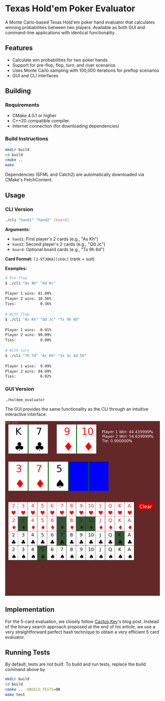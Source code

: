 # Texas Hold'em Poker Evaluator

A Monte Carlo-based Texas Hold'em poker hand evaluator that calculates
winning probabilities between two players. Available as both GUI and
command-line applications with identical functionality.

## Features

- Calculate win probabilities for two poker hands
- Support for pre-flop, flop, turn, and river scenarios
- Uses Monte Carlo sampling with 100,000 iterations for preflop scenarios
- GUI and CLI interfaces

## Building

### Requirements

- CMake 4.0.1 or higher
- C++20 compatible compiler
- Internet connection (for downloading dependencies)

### Build Instructions

``` bash
mkdir build
cd build
cmake ..
make
```

Dependencies (SFML and Catch2) are automatically downloaded via CMake's
FetchContent.

## Usage

### CLI Version

``` bash
./cli "hand1" "hand2" [board]
```

**Arguments:** 
- `hand1`: First player's 2 cards (e.g., "As Kh") 
- `hand2`: Second player's 2 cards (e.g., "Qd Jc")
- `board`: Optional board cards (e.g., "Ts 9h 8d")

**Card Format:** `[2-9TJQKA][shdc]` (rank + suit)

**Examples:**

``` bash
# Pre-flop
$ ./cli "As Ah" "Kd Kc"

Player 1 wins: 81.08%
Player 2 wins: 18.56%
Ties:           0.36%

# With flop
$ ./cli "As Kh" "Qd Jc" "Ts 9h 8d"

Player 1 wins:  0.91%
Player 2 wins: 99.09%
Ties:           0.00%

# With turn
$ ./cli "7h 7d" "Ac Kh" "2s 3c 4d 5h"

Player 1 wins:  9.09%
Player 2 wins: 84.09%
Ties:           6.82%
```

### GUI Version

``` bash
./holdem_evaluator
```

The GUI provides the same functionality as the CLI through an 
intuitive interactive interface.

![Screenshot](/resources/gui.png)

## Implementation

For the 5-card evaluation, we closely follow [Cactus Kev](http://suffe.cool/poker/evaluator.html)'s blog post. Instead of the binary search approach proposed at the end of his article, we use a very straightforward perfect hash technique to obtain a very efficient 5 card evaluator.

## Running Tests

By default, tests are not built. To build and run tests, replace the build command above by

``` bash
mkdir build
cd build
cmake .. -DBUILD_TESTS=ON
make test
```
